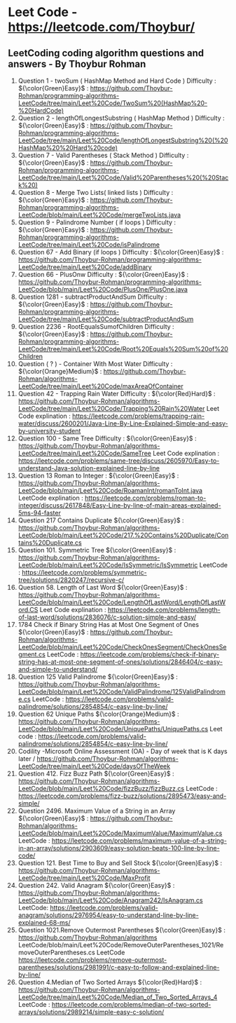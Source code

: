 
# Leet Code - https://leetcode.com/Thoybur/
## LeetCoding coding algorithm questions and answers - By Thoybur Rohman

1) Question 1 - twoSum ( HashMap Method and Hard Code  ) Difficulty : ${\color{Green}Easy}$ : https://github.com/Thoybur-Rohman/programming-algorithms-LeetCode/tree/main/Leet%20Code/TwoSum%20(HashMap%20-%20HardCode)
2) Question 2 - lengthOfLongestSubstring ( HashMap Method ) Difficulty : ${\color{Green}Easy}$ : https://github.com/Thoybur-Rohman/programming-algorithms-LeetCode/tree/main/Leet%20Code/lengthOfLongestSubstring%20(%20HashMap%20%20Hard%20code)
3) Question 7 - Valid Parentheses ( Stack Method ) Difficulty : ${\color{Green}Easy}$ : https://github.com/Thoybur-Rohman/programming-algorithms-LeetCode/tree/main/Leet%20Code/Valid%20Parentheses%20(%20Stack%20)
4) Question 8 - Merge Two Lists( linked lists ) Difficulty : ${\color{Green}Easy}$ :  https://github.com/Thoybur-Rohman/programming-algorithms-LeetCode/blob/main/Leet%20Code/mergeTwoLists.java
5) Question 9 - Palindrome Number ( if loops ) Difficulty : ${\color{Green}Easy}$ : https://github.com/Thoybur-Rohman/programming-algorithms-LeetCode/tree/main/Leet%20Code/isPalindrome
6) Question 67 - Add Binary (if loops ) Difficulty : ${\color{Green}Easy}$  : https://github.com/Thoybur-Rohman/programming-algorithms-LeetCode/tree/main/Leet%20Code/addBinary
7) Question 66 - PlusOnw Difficulty : ${\color{Green}Easy}$ : https://github.com/Thoybur-Rohman/programming-algorithms-LeetCode/blob/main/Leet%20Code/PlusOne/PlusOne.java
8) Question 1281 - subtractProductAndSum Difficulty : ${\color{Green}Easy}$ : https://github.com/Thoybur-Rohman/programming-algorithms-LeetCode/tree/main/Leet%20Code/subtractProductAndSum 
9) Question 2236 - RootEqualsSumofChildren Difficulty : ${\color{Green}Easy}$ : https://github.com/Thoybur-Rohman/programming-algorithms-LeetCode/tree/main/Leet%20Code/Root%20Equals%20Sum%20of%20Children
10) Question ( ? ) - Container With Most Water Difficulty	: ${\color{Orange}Medium}$ : https://github.com/Thoybur-Rohman/algorithms-LeetCode/tree/main/Leet%20Code/maxAreaOfContainer
11) Question 42 - Trapping Rain Water Difficulty	: ${\color{Red}Hard}$ : https://github.com/Thoybur-Rohman/algorithms-LeetCode/tree/main/Leet%20Code/Trapping%20Rain%20Water
Leet Code explination : https://leetcode.com/problems/trapping-rain-water/discuss/2600201/Java-Line-By-Line-Explained-Simple-and-easy-by-university-student 
12) Question 100 - Same Tree Difficulty	: ${\color{Green}Easy}$ : https://github.com/Thoybur-Rohman/algorithms-LeetCode/tree/main/Leet%20Code/SameTree
Leet Code explination : https://leetcode.com/problems/same-tree/discuss/2605970/Easy-to-understand-Java-solution-explained-line-by-line
13) Question 13 Roman to Integer : ${\color{Green}Easy}$ : https://github.com/Thoybur-Rohman/algorithms-LeetCode/blob/main/Leet%20Code/RoamanInt/romanToInt.java
LeetCode explination : https://leetcode.com/problems/roman-to-integer/discuss/2617848/Easy-Line-by-line-of-main-areas-explained-5ms-94-faster
14) Question 217 Contains Duplicate  ${\color{Green}Easy}$ : https://github.com/Thoybur-Rohman/algorithms-LeetCode/blob/main/Leet%20Code/217.%20Contains%20Duplicate/Contains%20Duplicate.cs
15) Question 101. Symmetric Tree  ${\color{Green}Easy}$ : https://github.com/Thoybur-Rohman/algorithms-LeetCode/blob/main/Leet%20Code/IsSymmetric/IsSymmetric LeetCode : https://leetcode.com/problems/symmetric-tree/solutions/2820247/recursive-c/
16) Question 58. Length of Last Word ${\color{Green}Easy}$ : https://github.com/Thoybur-Rohman/algorithms-LeetCode/blob/main/Leet%20Code/LengthOfLastWord/LengthOfLastWord.CS Leet Code explination : https://leetcode.com/problems/length-of-last-word/solutions/2836076/c-solution-simple-and-easy/
17) 1784 Check if Binary String Has at Most One Segment of Ones ${\color{Green}Easy}$ : https://github.com/Thoybur-Rohman/algorithms-LeetCode/blob/main/Leet%20Code/CheckOnesSegment/CheckOnesSegment.cs LeetCode : https://leetcode.com/problems/check-if-binary-string-has-at-most-one-segment-of-ones/solutions/2846404/c-easy-and-simple-to-understand/
18) Question 125  Valid Palindrome ${\color{Green}Easy}$ : https://github.com/Thoybur-Rohman/algorithms-LeetCode/blob/main/Leet%20Code/ValidPalindrome/125ValidPalindrome.cs LeetCode : https://leetcode.com/problems/valid-palindrome/solutions/2854854/c-easy-line-by-line/
19) Question 62 Unique Paths ${\color{Orange}Medium}$ : https://github.com/Thoybur-Rohman/algorithms-LeetCode/blob/main/Leet%20Code/UniquePaths/UniquePaths.cs Leet code : https://leetcode.com/problems/valid-palindrome/solutions/2854854/c-easy-line-by-line/
20) Codility -Microsoft Online Assessment (OA) - Day of week that is K days later / https://github.com/Thoybur-Rohman/algorithms-LeetCode/tree/main/Leet%20Code/daysOfTheWeek
21) Question 412. Fizz Buzz Path ${\color{Green}Easy}$ : https://github.com/Thoybur-Rohman/algorithms-LeetCode/blob/main/Leet%20Code/fizzBuzz/fizzBuzz.cs LeetCode : https://leetcode.com/problems/fizz-buzz/solutions/2895473/easy-and-simple/
22) Question 2496. Maximum Value of a String in an Array  ${\color{Green}Easy}$ : https://github.com/Thoybur-Rohman/algorithms-LeetCode/blob/main/Leet%20Code/MaximumValue/MaximumValue.cs LeetCode : https://leetcode.com/problems/maximum-value-of-a-string-in-an-array/solutions/2903609/easy-solution-beats-100-line-by-line-code/
23) Question 121. Best Time to Buy and Sell Stock ${\color{Green}Easy}$ : https://github.com/Thoybur-Rohman/algorithms-LeetCode/tree/main/Leet%20Code/MaxProfit
24) Question 242. Valid Anagram  ${\color{Green}Easy}$ : https://github.com/Thoybur-Rohman/algorithms-LeetCode/blob/main/Leet%20Code/Anagram242/IsAnagram.cs LeetCode: https://leetcode.com/problems/valid-anagram/solutions/2976954/easy-to-understand-line-by-line-explained-68-ms/
25) Question 1021.Remove Outermost Parentheses ${\color{Green}Easy}$ : https://github.com/Thoybur-Rohman/algorithms LeetCode/blob/main/Leet%20Code/RemoveOuterParentheses_1021/RemoveOuterParentheses.cs LeetCode https://leetcode.com/problems/remove-outermost-parentheses/solutions/2981991/c-easy-to-follow-and-explained-line-by-line/
26) Question 4.Median of Two Sorted Arrays ${\color{Red}Hard}$ : https://github.com/Thoybur-Rohman/algorithms-LeetCode/tree/main/Leet%20Code/Median_of_Two_Sorted_Arrays_4 LeetCode : https://leetcode.com/problems/median-of-two-sorted-arrays/solutions/2989214/simple-easy-c-solution/

